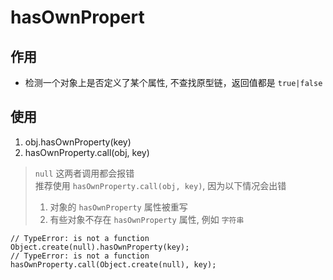 # hasOwnPropert

## 作用
* 检测一个对象上是否定义了某个属性, 不查找原型链，返回值都是 `true|false`

## 使用
1. obj.hasOwnProperty(key)
2. hasOwnProperty.call(obj, key)
> `null` 这两者调用都会报错  
> 推荐使用 `hasOwnProperty.call(obj, key)`, 因为以下情况会出错
> 1. 对象的 `hasOwnProperty` 属性被重写
> 2. 有些对象不存在 `hasOwnProperty` 属性, 例如 `字符串`

~~~
// TypeError: is not a function
Object.create(null).hasOwnProperty(key);
// TypeError: is not a function
hasOwnProperty.call(Object.create(null), key);
~~~